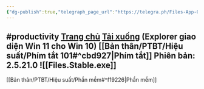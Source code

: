 ```yaml
---
{"dg-publish":true,"telegraph_page_url":"https://telegra.ph/Files-App-08-09","telegraph_page_path":"Files-App-08-09","permalink":"/ban-than/ptbt/hieu-suat/files-app/","dgPassFrontmatter":true}
---
```


#productivity
[Trang chủ](https://files.community/)
[Tải xuống](https://files.community/download)
(Explorer giao diện Win 11 cho Win 10)
[[Bản thân/PTBT/Hiệu suất/Phím tắt 101#^cbd927\|Phím tắt]]
Phiên bản: 2.5.21.0 
![[Files.Stable.exe]]
---
[[Bản thân/PTBT/Hiệu suất/Phần mềm#^f19226\|Phần mềm]]